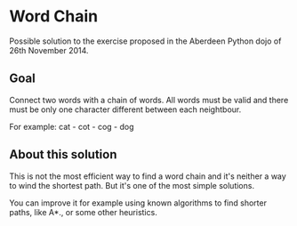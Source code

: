 Word Chain
==========

Possible solution to the exercise proposed in the Aberdeen Python dojo of 26th November 2014.


Goal
----

Connect two words with a chain of words. All words must be valid and there must be only one character different between each neightbour.

For example: cat - cot - cog - dog


About this solution
-------------------

This is not the most efficient way to find a word chain and it's neither a way to wind the shortest path. But it's one of the most simple solutions.

You can improve it for example using known algorithms to find shorter paths, like A*., or some other heuristics.
